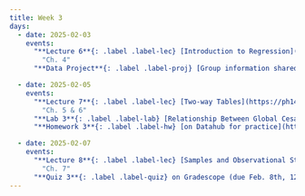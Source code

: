 ```yaml
---
title: Week 3
days:
  - date: 2025-02-03
    events:
      "**Lecture 6**{: .label .label-lec} [Introduction to Regression](https://ph142-ucb.github.io/sp25/src/lec/l06-intro-to-regression.pdf)[(recording)](https://bcourses.berkeley.edu/courses/1540322/pages/lecture-6)":
        "Ch. 4"
      "**Data Project**{: .label .label-proj} [Group information shared](https://ph142-ucb.github.io/sp25/data-proj/) with students via email":

  - date: 2025-02-05
    events:
      "**Lecture 7**{: .label .label-lec} [Two-way Tables](https://ph142-ucb.github.io/sp25/src/lec/l07-two-categorical.pdf)[(recording)](https://bcourses.berkeley.edu/courses/1540322/pages/lecture-7)":
        "Ch. 5 & 6"
      "**Lab 3**{: .label .label-lab} [Relationship Between Global Cesarean Delivery Rates and GDP](https://publichealth.datahub.berkeley.edu/hub/user-redirect/git-pull?repo=https%3A%2F%2Fgithub.com%2Fph142-ucb%2Fph142-sp25&urlpath=rstudio%2F&branch=master) (Due Feb 8th, 12PM noon)":
      "**Homework 3**{: .label .label-hw} [on Datahub for practice](https://publichealth.datahub.berkeley.edu/hub/user-redirect/git-pull?repo=https%3A%2F%2Fgithub.com%2Fph142-ucb%2Fph142-sp25&urlpath=rstudio%2F&branch=master)":

  - date: 2025-02-07
    events:
      "**Lecture 8**{: .label .label-lec} [Samples and Observational Studies](https://ph142-ucb.github.io/sp25/src/lec/l08-samples.pdf)[(recording)](https://bcourses.berkeley.edu/courses/1540322/pages/lecture-8)": 
        "Ch. 7"
      "**Quiz 3**{: .label .label-quiz} on Gradescope (due Feb. 8th, 12PM noon)":
---
```

